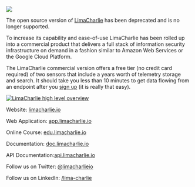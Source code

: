 <img src="https://storage.googleapis.com/limacharlie-io/logo_horizontal.png" />


The open source version of [LimaCharlie](https://limacharlie.io) has been deprecated and is no longer supported.

To increase its capability and ease-of-use LimaCharlie has been rolled up into a commercial product that delivers a full stack of information security infrastructure on demand in a fashion similar to Amazon Web Services or the Google Cloud Platform.

The LimaCharlie commercial version offers a free tier (no credit card required) of two sensors that include a years worth of telemetry storage and search. It should take you less than 10 minutes to get data flowing from an endpoint after you [sign up](https://app.limacharlie.io/) (it is really that easy).

[![LimaCharlie high level overview](https://storage.googleapis.com/limacharlie-io/youtube_screencap.png)](https://www.youtube.com/watch?v=mxAxIn3E2Ew)

Website: [limacharlie.io](https://limacharlie.io)

Web Application: [app.limacharlie.io](https://app.limacharlie.io)

Online Course: [edu.limacharlie.io](https://edu.limacharlie.io/basic/course?use_last_location=true)

Documentation: [doc.limacharlie.io]()

API Documentation:[api.limacharlie.io](https://api.limacharlie.io/static/swagger/#/LimaCharlie_Cloud)

Follow us on Twitter: [@limacharlieio](https://twitter.com/limacharlieio)

Follow us on LinkedIn: [/lima-charlie](https://www.linkedin.com/showcase/lima-charlie/)
